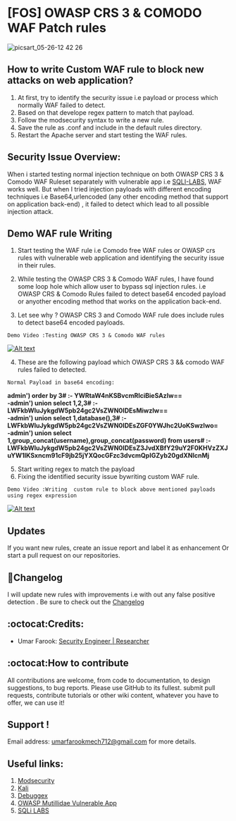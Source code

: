 # [FOS] OWASP CRS 3 & COMODO WAF Patch rules
![picsart_05-26-12 42 26](https://cloud.githubusercontent.com/assets/22318677/26484647/f8728c7c-4210-11e7-822d-7d3a19ca95e5.jpg)
## How to write Custom WAF rule to block new attacks on web application?
   1. At first, try to identify the security issue i.e payload or process which normally  WAF failed to detect. 
   2. Based on that develope regex pattern to match that payload. 
   3. Follow the modsecurity syntax to  write a new rule.
   4. Save the rule as .conf and include in the default rules directory.
   5. Restart the Apache server and start testing the WAF rules. 


## Security Issue Overview:
When i started testing normal injection technique on both OWASP CRS 3 & Comodo WAF Ruleset  separately with vulnerable app i.e [SQLI-LABS](https://github.com/Audi-1/sqli-labs), WAF works well. But when I tried injection payloads with different encoding techniques i.e Base64,urlencoded  (any other encoding method that support on application back-end) , it failed to detect  which lead to all possible injection attack.
   

## Demo WAF rule Writing 

1. Start testing the WAF rule i.e Comodo free WAF rules or OWASP crs rules with vulnerable web application and identifying the security issue in their rules.

2. While testing the OWASP CRS 3 &  Comodo WAF rules, I  have found  some loop hole which allow user to bypass sql injection rules. i.e OWASP CRS & Comodo Rules failed to detect base64 encoded payload or anyother encoding method that works on the application back-end.
 
3. Let see why ? OWASP CRS 3 and Comodo WAF rule does include rules to detect base64 encoded payloads.

 `Demo Video :Testing OWASP CRS 3 & Comodo WAF rules`

[![Alt text](https://img.youtube.com/vi/_CgNY9u94LU/0.jpg)](https://www.youtube.com/watch?v=_CgNY9u94LU)


4. These are the following payload which OWASP CRS 3 && comodo WAF rules failed to detected. <br>

`Normal Payload in base64 encoding:`

**admin') order by 3# :- YWRtaW4nKSBvcmRlciBieSAzIw==  <br /> 
 -admin') union select 1,2,3# :- LWFkbWluJykgdW5pb24gc2VsZWN0IDEsMiwzIw== <br />
 -admin') union select 1,database(),3# :- LWFkbWluJykgdW5pb24gc2VsZWN0IDEsZGF0YWJhc2UoKSwzIwo= <br />
 -admin') union select 1,group_concat(username),group_concat(password) from users# :-    LWFkbWluJykgdW5pb24gc2VsZWN0IDEsZ3JvdXBfY29uY2F0KHVzZXJuYW1lKSxncm91cF9jb25jYXQocGFzc3dvcmQpIGZyb20gdXNlcnMj**
 
 5. Start writing regex to match the payload
 6. Fixing the identified security issue  bywriting custom WAF rule.

`Demo Video :Writing  custom rule to block above mentioned payloads using regex expression`

[![Alt text](https://img.youtube.com/vi/e248UPpkca0/0.jpg)](https://www.youtube.com/watch?v=e248UPpkca0)


## Updates
If you want new rules, create an issue report and label it as enhancement Or start a pull request on our repositories.

## :scroll:Changelog
I will update new rules with  improvements i.e with out any false positive detection . Be sure to check out the [Changelog](https://github.com/umarfarook882/WAF-Rule-Writing-part-2/wiki/Change-Log)

## :octocat:Credits:
* Umar Farook: [Security Engineer | Researcher](https://www.linkedin.com/in/umar-farook-a45603101)

## :octocat:How to contribute
All contributions are welcome, from code to documentation, to design suggestions, to bug reports.
Please use GitHub to its fullest. submit pull requests, contribute tutorials or other wiki content, whatever 
you have to offer, we can use it!

## Support !
Email address: umarfarookmech712@gmail.com  for more details.

## Useful links:
 1. [Modsecurity](www.modsecurity.com/)
 2. [Kali](https://www.kali.org/)
 3. [Debuggex](https://www.debuggex.com/)
 4. [OWASP Mutillidae Vulnerable App](https://www.owasp.org/index.php/OWASP_Mutillidae_2_Project)
 5. [SQLi LABS](https://github.com/Audi-1/sqli-labs)
